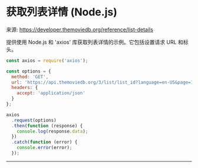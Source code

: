 # 获取列表详情 (Node.js)

来源: https://developer.themoviedb.org/reference/list-details

提供使用 Node.js 和 'axios' 库获取列表详情的示例。它包括设置请求 URL 和标头。

```JavaScript
const axios = require('axios');

const options = {
  method: 'GET',
  url: 'https://api.themoviedb.org/3/list/list_id?language=en-US&page=1',
  headers: {
    accept: 'application/json'
  }
};

axios
  .request(options)
  .then(function (response) {
    console.log(response.data);
  })
  .catch(function (error) {
    console.error(error);
  });
```

--------------------------------
